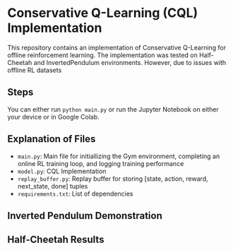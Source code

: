 # Conservative Q-Learning (CQL) Implementation

This repository contains an implementation of Conservative Q-Learning for offline reinforcement learning. The implementation was tested on Half-Cheetah and InvertedPendulum environments. However, due to issues with offline RL datasets 
## Steps
You can either run `python main.py` or run the Jupyter Notebook on either your device or in Google Colab.

## Explanation of Files
- ``main.py``: Main file for initiallizing the Gym environment, completing an online RL training loop, and logging training performance
- ``model.py``: CQL Implementation
- ``replay_buffer.py``: Replay buffer for storing [state, action, reward, next_state, done] tuples
- ``requirements.txt``: List of dependencies

## Inverted Pendulum Demonstration


## Half-Cheetah Results
